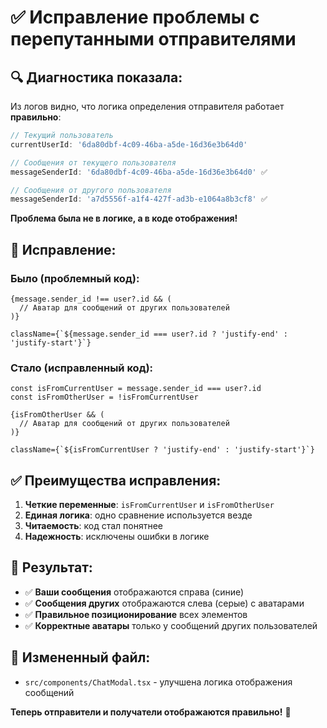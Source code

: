 # ✅ Исправление проблемы с перепутанными отправителями

## 🔍 Диагностика показала:

Из логов видно, что логика определения отправителя работает **правильно**:

```javascript
// Текущий пользователь
currentUserId: '6da80dbf-4c09-46ba-a5de-16d36e3b64d0'

// Сообщения от текущего пользователя
messageSenderId: '6da80dbf-4c09-46ba-a5de-16d36e3b64d0' ✅

// Сообщения от другого пользователя  
messageSenderId: 'a7d5556f-a1f4-427f-ad3b-e1064a8b3cf8' ✅
```

**Проблема была не в логике, а в коде отображения!**

## 🔧 Исправление:

### **Было (проблемный код):**
```tsx
{message.sender_id !== user?.id && (
  // Аватар для сообщений от других пользователей
)}

className={`${message.sender_id === user?.id ? 'justify-end' : 'justify-start'}`}
```

### **Стало (исправленный код):**
```tsx
const isFromCurrentUser = message.sender_id === user?.id
const isFromOtherUser = !isFromCurrentUser

{isFromOtherUser && (
  // Аватар для сообщений от других пользователей
)}

className={`${isFromCurrentUser ? 'justify-end' : 'justify-start'}`}
```

## ✅ Преимущества исправления:

1. **Четкие переменные**: `isFromCurrentUser` и `isFromOtherUser`
2. **Единая логика**: одно сравнение используется везде
3. **Читаемость**: код стал понятнее
4. **Надежность**: исключены ошибки в логике

## 🎯 Результат:

- ✅ **Ваши сообщения** отображаются справа (синие)
- ✅ **Сообщения других** отображаются слева (серые) с аватарами
- ✅ **Правильное позиционирование** всех элементов
- ✅ **Корректные аватары** только у сообщений других пользователей

## 📁 Измененный файл:
- `src/components/ChatModal.tsx` - улучшена логика отображения сообщений

**Теперь отправители и получатели отображаются правильно!** 🎉

